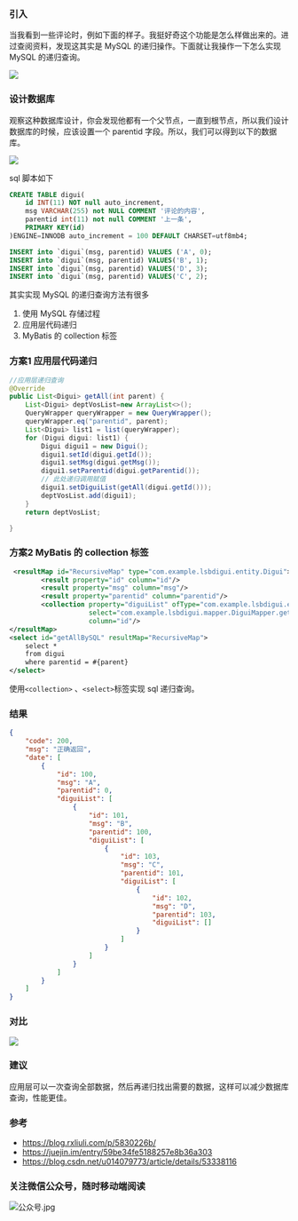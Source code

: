 
### 引入  

当我看到一些评论时，例如下面的样子。我挺好奇这个功能是怎么样做出来的。进过查阅资料，发现这其实是 MySQL 的递归操作。下面就让我操作一下怎么实现 MySQL 的递归查询。

![](http://javahouse.xyz/20191215163035.png)


### 设计数据库

观察这种数据库设计，你会发现他都有一个父节点，一直到根节点，所以我们设计数据库的时候，应该设置一个 parentid 字段。所以，我们可以得到以下的数据库。

![](http://javahouse.xyz/20191215172843.png)

sql 脚本如下

```sql
CREATE TABLE digui(
	id INT(11) NOT null auto_increment,
	msg VARCHAR(255) not NULL COMMENT '评论的内容',
	parentid int(11) not null COMMENT '上一条',
	PRIMARY KEY(id)
)ENGINE=INNODB auto_increment = 100 DEFAULT CHARSET=utf8mb4;

INSERT into `digui`(msg, parentid) VALUES ('A', 0);
INSERT into `digui`(msg, parentid) VALUES('B', 1);
INSERT into `digui`(msg, parentid) VALUES('D', 3);
INSERT into `digui`(msg, parentid) VALUES('C', 2);
```


其实实现 MySQL 的递归查询方法有很多
1. 使用 MySQL 存储过程
2. 应用层代码递归
3. MyBatis 的 collection 标签

### 方案1 应用层代码递归

```JAVA
//应用层递归查询
@Override
public List<Digui> getAll(int parent) {
    List<Digui> deptVosList=new ArrayList<>();
    QueryWrapper queryWrapper = new QueryWrapper();
    queryWrapper.eq("parentid", parent);
    List<Digui> list1 = list(queryWrapper);
    for (Digui digui: list1) {
        Digui digui1 = new Digui();
        digui1.setId(digui.getId());
        digui1.setMsg(digui.getMsg());
        digui1.setParentid(digui.getParentid());
        // 此处递归调用赋值
        digui1.setDiguiList(getAll(digui.getId()));
        deptVosList.add(digui1);
    }
    return deptVosList;

}
```


### 方案2 MyBatis 的 collection 标签

```xml
 <resultMap id="RecursiveMap" type="com.example.lsbdigui.entity.Digui">
        <result property="id" column="id"/>
        <result property="msg" column="msg"/>
        <result property="parentid" column="parentid"/>
        <collection property="diguiList" ofType="com.example.lsbdigui.entity.Digui"
                    select="com.example.lsbdigui.mapper.DiguiMapper.getAllBySQL"
                    column="id"/>
</resultMap>
<select id="getAllBySQL" resultMap="RecursiveMap">
    select *
    from digui
    where parentid = #{parent}
</select>
```


使用```<collection>``` 、```<select>```标签实现 sql 递归查询。



### 结果

```json
{
    "code": 200,
    "msg": "正确返回",
    "date": [
        {
            "id": 100,
            "msg": "A",
            "parentid": 0,
            "diguiList": [
                {
                    "id": 101,
                    "msg": "B",
                    "parentid": 100,
                    "diguiList": [
                        {
                            "id": 103,
                            "msg": "C",
                            "parentid": 101,
                            "diguiList": [
                                {
                                    "id": 102,
                                    "msg": "D",
                                    "parentid": 103,
                                    "diguiList": []
                                }
                            ]
                        }
                    ]
                }
            ]
        }
    ]
}
```

### 对比

![](http://javahouse.xyz/20191217141903.png)

### 建议

应用层可以一次查询全部数据，然后再递归找出需要的数据，这样可以减少数据库查询，性能更佳。

### 参考  
- https://blog.rxliuli.com/p/5830226b/
- https://juejin.im/entry/59be34fe5188257e8b36a303
- https://blog.csdn.net/u014079773/article/details/53338116



### 关注微信公众号，随时移动端阅读

![公众号.jpg](http://javahouse.xyz/20191212204326.png)




